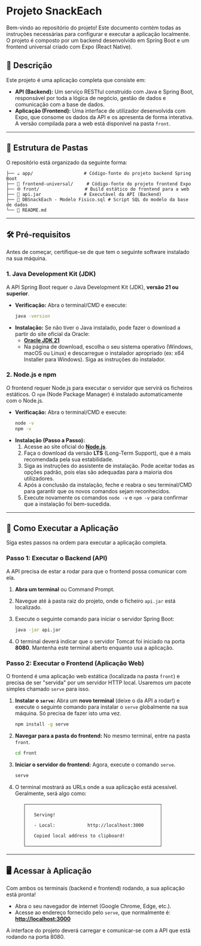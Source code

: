 # Projeto SnackEach

Bem-vindo ao repositório do projeto! Este documento contém todas as instruções necessárias para configurar e executar a aplicação localmente. O projeto é composto por um backend desenvolvido em Spring Boot e um frontend universal criado com Expo (React Native).

## 📝 Descrição

Este projeto é uma aplicação completa que consiste em:
* **API (Backend):** Um serviço RESTful construído com Java e Spring Boot, responsável por toda a lógica de negócio, gestão de dados e comunicação com a base de dados.
* **Aplicação (Frontend):** Uma interface de utilizador desenvolvida com Expo, que consome os dados da API e os apresenta de forma interativa. A versão compilada para a web está disponível na pasta `front`.

---

## 📂 Estrutura de Pastas

O repositório está organizado da seguinte forma:

```
├── ☕ app/                   # Código-fonte do projeto backend Spring Boot
├── 📱 frontend-universal/     # Código-fonte do projeto frontend Expo
├── 🌐 front/                 # Build estático do frontend para a web
├── 🚀 api.jar                # Executável da API (Backend)
├── 💾 DBSnackEach - Modelo Fisico.sql # Script SQL do modelo da base de dados
└── 📄 README.md              
```
---

## 🛠️ Pré-requisitos

Antes de começar, certifique-se de que tem o seguinte software instalado na sua máquina.

### 1. Java Development Kit (JDK)
A API Spring Boot requer o Java Development Kit (JDK), **versão 21 ou superior**.

* **Verificação:** Abra o terminal/CMD e execute:
    ```bash
    java -version
    ```
* **Instalação:** Se não tiver o Java instalado, pode fazer o download a partir do site oficial da Oracle:
    * **[Oracle JDK 21](https://www.oracle.com/br/java/technologies/downloads/#jdk21)**
    * Na página de download, escolha o seu sistema operativo (Windows, macOS ou Linux) e descarregue o instalador apropriado (ex: x64 Installer para Windows). Siga as instruções do instalador.

### 2. Node.js e npm
O frontend requer Node.js para executar o servidor que servirá os ficheiros estáticos. O `npm` (Node Package Manager) é instalado automaticamente com o Node.js.

* **Verificação:** Abra o terminal/CMD e execute:
    ```bash
    node -v
    npm -v
    ```
* **Instalação (Passo a Passo):**
    1.  Acesse ao site oficial do **[Node.js](https://nodejs.org/pt-br)**.
    2.  Faça o download da versão **LTS** (Long-Term Support), que é a mais recomendada pela sua estabilidade.
    3. Siga as instruções do assistente de instalação. Pode aceitar todas as opções padrão, pois elas são adequadas para a maioria dos utilizadores.
    4. Após a conclusão da instalação, feche e reabra o seu terminal/CMD para garantir que os novos comandos sejam reconhecidos.
    5. Execute novamente os comandos `node -v` e `npm -v` para confirmar que a instalação foi bem-sucedida.

---

## 🚀 Como Executar a Aplicação

Siga estes passos na ordem para executar a aplicação completa.

### Passo 1: Executar o Backend (API)

A API precisa de estar a rodar para que o frontend possa comunicar com ela.

1.  **Abra um terminal** ou Command Prompt.
2.  Navegue até à pasta raiz do projeto, onde o ficheiro `api.jar` está localizado.
3.  Execute o seguinte comando para iniciar o servidor Spring Boot:

    ```bash
    java -jar api.jar
    ```
4.  O terminal deverá indicar que o servidor Tomcat foi iniciado na porta **8080**. Mantenha este terminal aberto enquanto usa a aplicação.

### Passo 2: Executar o Frontend (Aplicação Web)

O frontend é uma aplicação web estática (localizada na pasta `front`) e precisa de ser "servida" por um servidor HTTP local. Usaremos um pacote simples chamado `serve` para isso.

1.  **Instalar o `serve`:** Abra um **novo terminal** (deixe o da API a rodar!) e execute o seguinte comando para instalar o `serve` globalmente na sua máquina. Só precisa de fazer isto uma vez.

    ```bash
    npm install -g serve
    ```

2.  **Navegar para a pasta do frontend:** No mesmo terminal, entre na pasta `front`.

    ```bash
    cd front
    ```

3.  **Iniciar o servidor do frontend:** Agora, execute o comando `serve`.

    ```bash
    serve
    ```

4.  O terminal mostrará as URLs onde a sua aplicação está acessível. Geralmente, será algo como:

    ```
       ┌──────────────────────────────────────────────────┐
       │                                                  │
       │   Serving!                                       │
       │                                                  │
       │   - Local:            http://localhost:3000      │
       │                                                  │
       │   Copied local address to clipboard!             │
       │                                                  │
       └──────────────────────────────────────────────────┘
    ```

---

## 🖥️ Acessar à Aplicação

Com ambos os terminais (backend e frontend) rodando, a sua aplicação está pronta!

* Abra o seu navegador de internet (Google Chrome, Edge, etc.).
* Acesse ao endereço fornecido pelo `serve`, que normalmente é: **[http://localhost:3000](http://localhost:3000)**

A interface do projeto deverá carregar e comunicar-se com a API que está rodando na porta 8080.
